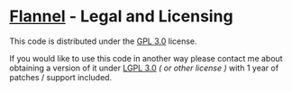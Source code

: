 # [Flannel][readme-md] - Legal and Licensing

This code is distributed under the [GPL 3.0][gpl-3-doc] license.

If you would like to use this code in another way please contact me about obtaining a version of it under [LGPL 3.0][lgpl-3-doc] *( or other license )* with 1 year of patches / support included.

[gpl-3-doc]: http://www.gnu.org/licenses/gpl.html "GNU GPL v3"
[lgpl-3-doc]: http://www.gnu.org/copyleft/lesser.html "GNU LGPL v3"
[readme-md]: README.md "Flannel Readme"